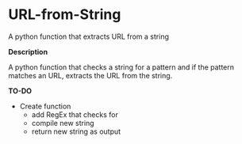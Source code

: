 # URL-from-String
A python function that extracts URL from a string

**Description** 

A python function that checks a string for a pattern
and if the pattern matches an URL, extracts the URL 
from the string. 

**TO-DO**

- Create function
    - add RegEx that checks for 
    - compile new string
    - return new string as output